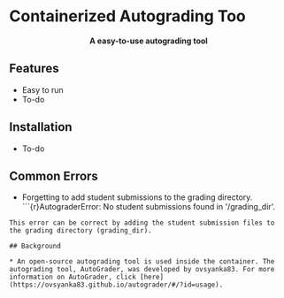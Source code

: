 <h1>Containerized Autograding Too</h1>
<p align="center">
  <b>A easy-to-use autograding tool</b>
</p>


## Features

* Easy to run
* To-do

## Installation

* To-do

## Common Errors

* Forgetting to add student submissions to the grading directory. ```{r}AutograderError: No student submissions found in '/grading_dir'.
```
This error can be correct by adding the student submission files to the grading directory (grading_dir).

## Background

* An open-source autograding tool is used inside the container. The autograding tool, AutoGrader, was developed by ovsyanka83. For more information on AutoGrader, click [here](https://ovsyanka83.github.io/autograder/#/?id=usage).

